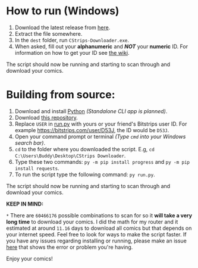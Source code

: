 # How to run (Windows)
1. Download the latest release from [here](https://github.com/derekdinan/CStrips-Downloader/releases).
2. Extract the file somewhere.
3. In the `dest` folder, run `CStrips-Downloader.exe`.
4. When asked, fill out your **alphanumeric** and ___NOT___ your **numeric** ID. For information on how to get your ID see [the wiki](https://github.com/derekdinan/CStrips-Downloader/wiki).

The script should now be running and starting to scan through and download your comics.

# Building from source:
1. Download and install [Python](https://www.python.org/downloads/) _(Standalone CLI app is planned)_.
2. Download [this repository](https://github.com/derekdinan/CStrips-Downloader/archive/master.zip).
3. Replace `USER` in [run.py](https://github.com/derekdinan/CStrips-Downloader/blob/master/run.py#L16) with yours or your friend's Bitstrips user ID. For example https://bitstrips.com/user/D53J, the ID would be `D53J`.
4. Open your command prompt or terminal _(Type `cmd` into your  Windows search bar)_.
5. `cd` to the folder where you downloaded the script. E.g, `cd C:\Users\Buddy\Desktop\CStrips Downloader`.
6. Type these two commands: `py -m pip install progress` and `py -m pip install requests`.
7. To run the script type the following command: `py run.py`.

The script should now be running and starting to scan through and download your comics.

**KEEP IN MIND:**

`*` There are `60466176` possible combinations to scan for so it **will take a very long time** to download your comics. I did the math for my router and it estimated at around `11.16` days to download all comics but that depends on your internet speed. Feel free to look for ways to make the script faster. If you have any issues regarding installing or running, please make an issue [here](https://github.com/derekdinan/CStrips-Downloader/issues) that shows the error or problem you're having.

Enjoy your comics!
